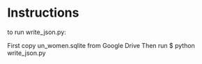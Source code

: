 # Instructions

to run write_json.py:

First copy un_women.sqlite from Google Drive
Then run 
$ python write_json.py
